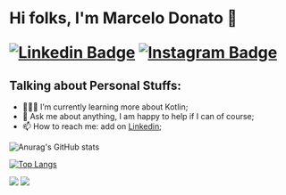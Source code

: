 <h1>Hi folks, I'm Marcelo Donato 🚀
 
 
    
[![Linkedin Badge](https://img.shields.io/badge/-LinkedIn-0e76a8?style=flat-square&logo=Linkedin&logoColor=white)](https://www.linkedin.com/in/marcelo-henrique-donato/)
[![Instagram Badge](https://img.shields.io/badge/-Instagram-e4405f?style=flat-square&logo=Instagram&logoColor=white)](https://instagram.com/marcelo_donatoo/)
  
  ## **Talking about Personal Stuffs:**

- 👨🏻‍💻 I’m currently learning more about Kotlin;
- 💬 Ask me about anything, I am happy to help if I can of course;
- 📫 How to reach me: add on <a href="https://www.linkedin.com/in/marcelo-henrique-donato/" rel="nofollow"> Linkedin</a>;


![Anurag's GitHub stats](https://github-readme-stats.vercel.app/api?username=marcelodonato&show_icons=true&theme=highcontrast)

[![Top Langs](https://github-readme-stats.vercel.app/api/top-langs/?username=marcelodonato&layout=compact&theme=highcontrast)](https://github.com/marcelodonato/github-readme-stats)


<img src="https://img.shields.io/badge/Android-Development-green"></img> 
<img src="https://img.shields.io/badge/Kotlin-Development-blueviolet"/>

<!--
**MarceloDonato/marcelodonato** is a ✨ _special_ ✨ repository because its `README.md` (this file) appears on your GitHub profile.

Here are some ideas to get you started:

- 🔭 I’m currently working on ...
- 🌱 I’m currently learning ...
- 👯 I’m looking to collaborate on ...
- 🤔 I’m looking for help with ...
- 💬 Ask me about ...
- 📫 How to reach me: ...
- 😄 Pronouns: ...
- ⚡ Fun fact: ...
-->
